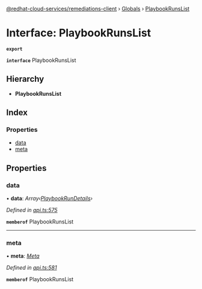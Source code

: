 [@redhat-cloud-services/remediations-client](../README.md) › [Globals](../globals.md) › [PlaybookRunsList](playbookrunslist.md)

# Interface: PlaybookRunsList

**`export`** 

**`interface`** PlaybookRunsList

## Hierarchy

* **PlaybookRunsList**

## Index

### Properties

* [data](playbookrunslist.md#data)
* [meta](playbookrunslist.md#meta)

## Properties

###  data

• **data**: *Array‹[PlaybookRunDetails](playbookrundetails.md)›*

*Defined in [api.ts:575](https://github.com/leSamo/javascript-clients/blob/master/packages/remediations/api.ts#L575)*

**`memberof`** PlaybookRunsList

___

###  meta

• **meta**: *[Meta](meta.md)*

*Defined in [api.ts:581](https://github.com/leSamo/javascript-clients/blob/master/packages/remediations/api.ts#L581)*

**`memberof`** PlaybookRunsList
